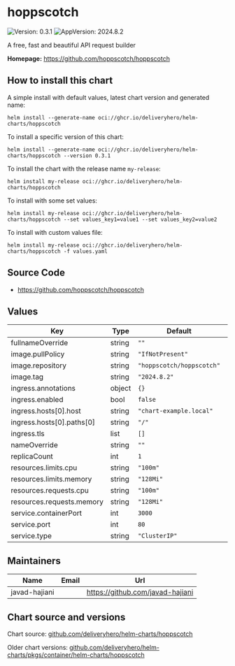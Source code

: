 # hoppscotch

![Version: 0.3.1](https://img.shields.io/badge/Version-0.3.1-informational?style=flat-square) ![AppVersion: 2024.8.2](https://img.shields.io/badge/AppVersion-2024.8.2-informational?style=flat-square)

A free, fast and beautiful API request builder

**Homepage:** <https://github.com/hoppscotch/hoppscotch>

## How to install this chart

A simple install with default values, latest chart version and generated name:

```console
helm install --generate-name oci://ghcr.io/deliveryhero/helm-charts/hoppscotch
```

To install a specific version of this chart:

```console
helm install --generate-name oci://ghcr.io/deliveryhero/helm-charts/hoppscotch --version 0.3.1
```

To install the chart with the release name `my-release`:

```console
helm install my-release oci://ghcr.io/deliveryhero/helm-charts/hoppscotch
```

To install with some set values:

```console
helm install my-release oci://ghcr.io/deliveryhero/helm-charts/hoppscotch --set values_key1=value1 --set values_key2=value2
```

To install with custom values file:

```console
helm install my-release oci://ghcr.io/deliveryhero/helm-charts/hoppscotch -f values.yaml
```

## Source Code

* <https://github.com/hoppscotch/hoppscotch>

## Values

| Key | Type | Default | Description |
|-----|------|---------|-------------|
| fullnameOverride | string | `""` |  |
| image.pullPolicy | string | `"IfNotPresent"` |  |
| image.repository | string | `"hoppscotch/hoppscotch"` |  |
| image.tag | string | `"2024.8.2"` |  |
| ingress.annotations | object | `{}` |  |
| ingress.enabled | bool | `false` |  |
| ingress.hosts[0].host | string | `"chart-example.local"` |  |
| ingress.hosts[0].paths[0] | string | `"/"` |  |
| ingress.tls | list | `[]` |  |
| nameOverride | string | `""` |  |
| replicaCount | int | `1` |  |
| resources.limits.cpu | string | `"100m"` |  |
| resources.limits.memory | string | `"128Mi"` |  |
| resources.requests.cpu | string | `"100m"` |  |
| resources.requests.memory | string | `"128Mi"` |  |
| service.containerPort | int | `3000` |  |
| service.port | int | `80` |  |
| service.type | string | `"ClusterIP"` |  |

## Maintainers

| Name | Email | Url |
| ---- | ------ | --- |
| javad-hajiani |  | <https://github.com/javad-hajiani> |

## Chart source and versions

Chart source: [github.com/deliveryhero/helm-charts/hoppscotch](https://github.com/deliveryhero/helm-charts/tree/master/stable/hoppscotch)

Older chart versions: [github.com/deliveryhero/helm-charts/pkgs/container/helm-charts/hoppscotch](https://github.com/deliveryhero/helm-charts/pkgs/container/helm-charts%2Fhoppscotch)
